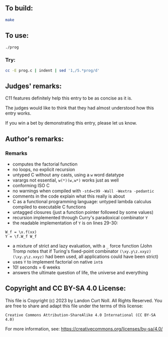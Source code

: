 ## To build:

```sh
make
```


## To use:

```sh
./prog
```


### Try:

```sh
cc -E prog.c | indent | sed '1,/5.*prog/d'
```


## Judges' remarks:

C11 features definitely help this entry to be as concise as it is.

The judges would like to think that they had almost understood how this entry works.

If you win a bet by demonstrating this entry, please let us know.


## Author's remarks:

### Remarks

- computes the factorial function
- no loops, no explicit recursion
- untyped C without any casts, using a `w` word datatype
- varargs not essential, `w(*)(w,w*)` works just as well
- conforming ISO C
- no warnings when compiled with `-std=c99 -Wall -Wextra -pedantic`
- comments in the code explain what this really is about
- C as a functional programming language:
  untyped lambda calculus compiled to executable C functions
- untagged closures (just a function pointer followed by some values)
- recursion implemented through Curry's paradoxical combinator `Y`
- the readable implementation of `Y` is on lines 29-30:

```
W_f = \x.f(xx)
Y = \f.W_f W_f
```

- a mixture of strict and lazy evaluation, with a `_` force function
  (John Tromp notes that if Turing's fixed-point combinator
  `(\xy.y\z.xxyz)(\xy.y\z.xxyz)` had been used,
  all applications could have been strict)
- uses `Y` to implement factorial on native `int`s
- 10! seconds = 6 weeks
- answers the ultimate question of life, the universe and everything


## Copyright and CC BY-SA 4.0 License:

This file is Copyright (c) 2023 by Landon Curt Noll.  All Rights Reserved.
You are free to share and adapt this file under the terms of this license:

    Creative Commons Attribution-ShareAlike 4.0 International (CC BY-SA 4.0)

For more information, see: https://creativecommons.org/licenses/by-sa/4.0/
